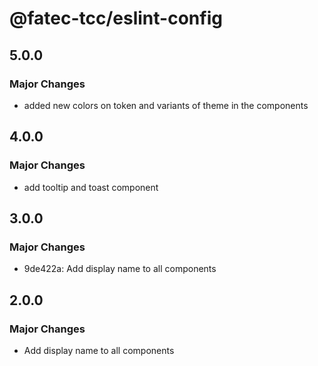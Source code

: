 # @fatec-tcc/eslint-config

## 5.0.0

### Major Changes

- added new colors on token and variants of theme in the components

## 4.0.0

### Major Changes

- add tooltip and toast component

## 3.0.0

### Major Changes

- 9de422a: Add display name to all components

## 2.0.0

### Major Changes

- Add display name to all components
